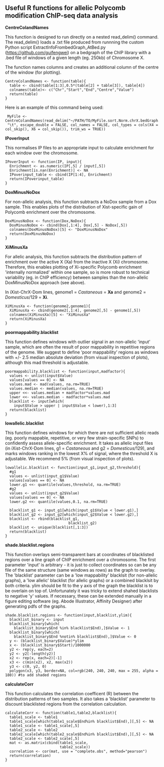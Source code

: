 ## Useful R functions for allelic Polycomb modification ChIP-seq data analysis
**CentreColandNames**

This function is designed to run directly on a nested read_delim() command.
The read_delim() loads a .txt file produced from runnning the custom Python script ExtractInfoFrombedGraph_AtBed.py (https://github.com/guifengwei) on a bedgraph of the ChIP library with a .bed file of windows of a given length (eg. 250kb) of Chromosome X.

The function names columns and creates an additional column of the centre of the window (for plotting).

```{CentreColandNames}
CentreColandNames <- function(table){
  table <- cbind(table[1:3],0.5*(table[2] + table[3]), table[4])
  colnames(table)<- c("Chr","Start","End","Centre","Value")
  return(table)
}

```

Here is an example of this command being used:

```
 MyFile <- CentreColandNames(read_delim("~/PATH/TO/MyFile.sort.Norm.chrX.bedGraph.250KB.txt",
 "\t", escape_double = FALSE, col_names = FALSE, col_types = cols(X4 = col_skip(), X6 = col_skip()), trim_ws = TRUE))
```

**IPoverInput**

This normalises IP files to an appropriate input to calculate enrichment for each window over the chromosome.

```{IPoverInput}
IPoverInput <- function(IP, input){
  Enrichment <- as.numeric(IP[,5] / input[,5])
  Enrichment[is.nan(Enrichment)] <- NA
  IPoverinput_table <- cbind(IP[1:4], Enrichment)
  return(IPoverinput_table)
}
```

**DoxMinusNoDox**

For non-allelic analysis, this function subtracts a NoDox sample from a Dox sample. This enables plots of the distribution of Xist-specific gain of Polycomb enrichment over the chromosome.

```{DoxMinusNoDox}
DoxMinusNoDox <- function(Dox,NoDox){
  DoxMinusNoDox <- cbind(Dox[,1:4], Dox[,5] - NoDox[,5])
  colnames(DoxMinusNoDox)[5] <- "DoxMinusNoDox"
  return(DoxMinusNoDox)
}

```

**XiMinusXa**

For allelic analysis, this function subtracts the distribution pattern of enrichment over the active X (Xa) from the inactive X (Xi) chromosome. Therefore, this enables plotting of Xi-specific Polycomb enrichment 'internally normalized' within one sample, so is more robust to technical variability (eg. in ChIP efficiency) between samples than the non-allelic DoxMinusNoDox approach (see above). 

In iXist-ChrX-Dom lines, genome1 = *Castaneous* = **Xa** and genome2 = *Domesticus*/129 = **Xi**. 

```{XiMinusXa}
XiMinusXa <- function(genome2,genome1){
  XiMinusXa <- cbind(genome2[,1:4], genome2[,5] - genome1[,5])
  colnames(XiMinusXa)[5] <- "XiMinusXa"
  return(XiMinusXa)
}

```

**poormappability.blacklist**

This function defines windows with outlier signal in an non-allelic 'input' sample, which are often the result of poor mappability in repetitive regions of the genome. We suggest to define ‘poor mappability’ regions as windows with +/- 2.5 median absolute deviation (from visual inspection of plots), although this mad threshold is adjustable.


```{poormappability.blacklist}
poormappability.blacklist <- function(input,madfactor){
  values <- unlist(input$Value) 
  values[values == 0] <- NA
  values.mad <- mad(values, na.rm=TRUE)
  values.median <- median(values, na.rm=TRUE)
  upper <<- values.median + madfactor*values.mad
  lower <<- values.median - madfactor*values.mad
  blacklist <- input[which(
    input$Value > upper | input$Value < lower),1:3]
  return(blacklist)
}
```

**lowallelic.blacklist**

This function defines windows for which there are not sufficient allelic reads (eg. poorly mappable, repetitive, or very few strain-specific SNPs) to confidently assess allele-specific enrichment. It takes as allelic input files (in iXist-ChrX-Dom lines, g1 = *Castaneous* and g2 = *Domesticus*/129), and marks windows ranking in the lowest X% of signal, where the threshold X is adjustable. We recommend 5% (from visual inspection of plots). 

```{lowallelic.blacklist}
lowallelic.blacklist <- function(input_g1,input_g2,threshold){
  #g1
  values <- unlist(input_g1$Value) 
  values[values == 0] <- NA
  lower.g1 <<- quantile(values,threshold, na.rm=TRUE)
  #g2
  values <- unlist(input_g2$Value) 
  values[values == 0] <- NA
  lower.g2 <<- quantile(values,0.1, na.rm=TRUE)
  
  blacklist_g1 <- input_g1[which(input_g1$Value < lower.g1),]
  blacklist_g2 <- input_g2[which(input_g2$Value < lower.g2),]
  blacklist <- rbind(blacklist_g1,
                             blacklist_g2)
  blacklist <- unique(blacklist[,1:3])
  return(blacklist)  
}
```

**shade.blacklist.regions**

This function overlays semi-transparent bars at coordinates of blacklisted regions over a line graph of ChIP enrichment over a chromosome. The first parameter 'input' is arbitrary - it is just to collect coordinates so can be any file of the same structure (same windows as rows) as the graph to overlay. The 'blacklist' parameter can be a 'low mappability' blacklsit (for non-allelic graphs), a 'low allelic' blacklist (for allelic graphs) or a combined blacklsit by both criteria. ylim should be fit to the y axis of the graph the blacklist is to be overlain on top of. Unfortunately it was tricky to extend shahed blacklists to negative 'y' values. If necessary, these can be extended manually in a figure editing software (eg. Abode Illustrator, Affinity Designer) after generating pdfs of the graphs. 


```{shade.blacklist.regions}
shade.blacklist.regions <- function(input,blacklist,ylim){
  blacklist_binary <- input
  blacklist_binary[which(
    blacklist_binary$End %in% blacklist$End),]$Value <- 1
  blacklist_binary[which(
    blacklist_binary$End %notin% blacklist$End),]$Value <- 0
  y <- (blacklist_binary$Value)*ylim
  x <- (blacklist_binary$Start)/1000000
  y2 <- rep(y, each=2)
  y2 <- y2[-length(y2)]
  x2 <- rep(x, each=2)[-1]
  x3 <- c(min(x2), x2, max(x2))
  y3 <- c(0, y2, 0)
  polygon(x3, y3, border=NA, col=rgb(240, 240, 240, max = 255, alpha = 180)) #to add shaded regions
```

**calculateCorr**

This function calculates the correlation coefficent (R) between the distribution patterns of two samples. It also takes a 'blacklist' parameter to discount blacklisted regions from the correlation calculation.

```{calculateCorr}
calculateCorr <- function(table1,table2,blacklist){
  table1_scale <- table1
  table1_scale[which(table1_scale$End%in% blacklist$End),][,5] <- NA
  table1_scale <- table1_scale[,5]
  table2_scale <- table2
  table2_scale[which(table2_scale$End%in% blacklist$End),][,5] <- NA
  table2_scale <- table2_scale[,5]
  mat <- as.matrix(cbind(table1_scale,
                         table2_scale))
  correlation <- cor(mat, use = "complete.obs", method="pearson")
  return(correlation)  
}
```
